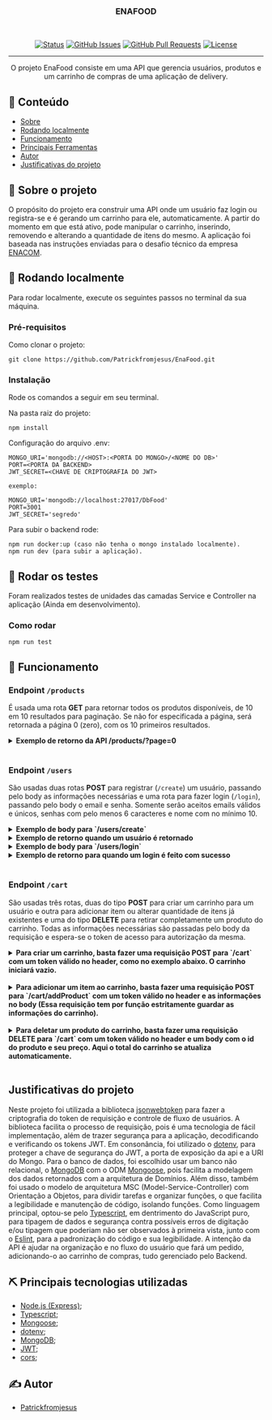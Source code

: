 

<h3 align="center">ENAFOOD</h3>
<br/>

<div align="center">

[![Status](https://img.shields.io/badge/status-active-success.svg)]()
[![GitHub Issues](https://img.shields.io/github/issues/kylelobo/The-Documentation-Compendium.svg)](https://github.com/kylelobo/The-Documentation-Compendium/issues)
[![GitHub Pull Requests](https://img.shields.io/github/issues-pr/Patrickfromjesus/EnaFood.svg)](https://github.com/Patrickfromjesus/EnaFood/pulls)
[![License](https://img.shields.io/badge/license-MIT-blue.svg)](/LICENSE)

</div>

---

<p align="center"> O projeto EnaFood consiste em uma API que gerencia usuários, produtos e um carrinho de compras de uma aplicação de delivery.
    <br> 
</p>

## 📝 Conteúdo

- [Sobre](#about)
- [Rodando localmente](#getting_started)
- [Funcionamento](#usage)
- [Principais Ferramentas](#built_using)
- [Autor](#authors)
- [Justificativas do projeto](#whyWasUsedThat)

## 🧐 Sobre o projeto <a name = "about"></a>

O propósito do projeto era construir uma API onde um usuário faz login ou registra-se e é gerando um carrinho para ele, automaticamente. A partir do momento em que está ativo, pode manipular o carrinho, inserindo, removendo e alterando a quantidade de itens do mesmo. A aplicação foi baseada nas instruções enviadas para o desafio técnico da empresa [ENACOM](https://www.enacom.com.br/). 

## 🏁 Rodando localmente <a name = "getting_started"></a>

Para rodar localmente, execute os seguintes passos no terminal da sua máquina.

### Pré-requisitos

Como clonar o projeto:

```
git clone https://github.com/Patrickfromjesus/EnaFood.git
```

### Instalação

Rode os comandos a seguir em seu terminal. 

Na pasta raiz do projeto:

```
npm install
```

Configuração do arquivo .env:

```
MONGO_URI='mongodb://<HOST>:<PORTA DO MONGO>/<NOME DO DB>'
PORT=<PORTA DA BACKEND>
JWT_SECRET=<CHAVE DE CRIPTOGRAFIA DO JWT>

exemplo:

MONGO_URI='mongodb://localhost:27017/DbFood'
PORT=3001
JWT_SECRET='segredo'
```

Para subir o backend rode:

```
npm run docker:up (caso não tenha o mongo instalado localmente).
npm run dev (para subir a aplicação).
```

## 🔧 Rodar os testes <a name = "tests"></a>

Foram realizados testes de unidades das camadas Service e Controller na aplicação (Ainda em desenvolvimento).

### Como rodar 

```
npm run test
```

## 🎈 Funcionamento <a name="usage"></a>

### Endpoint `/products`
É usada uma rota <strong>GET</strong> para retornar todos os produtos disponíveis, de 10 em 10 resultados para paginação. Se não for especificada a página, será retornada a página 0 (zero), com os 10 primeiros resultados.

<details>
  <summary><strong>Exemplo de retorno da API /products/?page=0</strong></summary><br />

  ```json
[
  {
    "id": "640b73b7385ecf3122b585c7",
    "name": "Produto A",
    "description": "Descrição do Produto A",
    "price": 29.99,
    "imgUrl": "https://exemplo.com/produto-e"
  },
  {
    "id": "640b73b7385ecf3122b585c8",
    "name": "Produto B",
    "description": "Descrição do Produto B",
    "price": 29.99,
    "imgUrl": "https://exemplo.com/produto-e"
  },
  {
    "id": "640b73b7385ecf3122b585c9",
    "name": "Produto C",
    "description": "Descrição do Produto C",
    "price": 29.99,
    "imgUrl": "https://exemplo.com/produto-e"
  },
  ...
]
```

</details>
<br/>

### Endpoint `/users`
São usadas duas rotas <strong>POST</strong> para registrar (`/create`) um usuário, passando pelo body as informações necessárias e uma rota para fazer login (`/login`), passando pelo body o email e senha. Somente serão aceitos emails válidos e únicos, senhas com pelo menos 6 caracteres e nome com no mínimo 10.

<details>
  <summary><strong>Exemplo de body para `/users/create`</strong></summary><br />

  ```json
  {
"name": "Jamal Musiala",
"email": "jamal_musiala@email.com",
"password": "jamal123",
"address": "Rua Jamal, 18",
"paymentMethod": "Dinheiro"
}
```
</details>

<details>
  <summary><strong>Exemplo de retorno quando um usuário é retornado</strong></summary><br />

  ```json
{
  "token": "eyJhbGciOiJIUzI1NiIsInR5cCI6IkpXVCJ9.eyJpZCI6IjY0MGYyNGE3MGZkZmY4OWNkZTQ4NWQ2MSIsImlhdCI6MTY3ODcxNDAyMywiZXhwIjoxNjc4NzMyMDIzfQ.2bMPZ7elmN4GsvhnHeoMWTqDBkJrjnNGWQCfKosk8z4"
}
```
</details>

<details>
  <summary><strong>Exemplo de body para `/users/login`</strong></summary><br />

  ```json
  {
"email": "jamal_musiala@email.com",
"password": "jamal123"
}
```
</details>

<details>
  <summary><strong>Exemplo de retorno para quando um login é feito com sucesso</strong></summary><br />

  ```json
{
  "token": "eyJhbGciOiJIUzI1NiIsInR5cCI6IkpXVCJ9.eyJpZCI6IjY0MGIzMTViOTQ2OGM2YzRlMjBkZmU4OCIsImlhdCI6MTY3ODcxNDE0MywiZXhwIjoxNjc4NzMyMTQzfQ.mFhTppzmCFwMqnOPc2YmRWOhyaYDgRdKisOUY8ot_1E"
}
```
</details>
<br/>

### Endpoint `/cart`
São usadas três rotas, duas do tipo <strong>POST</strong> para criar um carrinho para um usuário e outra para adicionar item ou alterar quantidade de itens já existentes e uma do tipo <strong>DELETE</strong> para retirar completamente um produto do carrinho. Todas as informações necessárias são passadas pelo body da requisição e espera-se o token de acesso para autorização da mesma.

<details>
  <summary><strong>Para criar um carrinho, basta fazer uma requisição <strong>POST</strong> para `/cart` com um token válido no header, como no exemplo abaixo. O carrinho iniciará vazio.</strong></summary><br />

  ```json
  Exemplo de token:

  "eyJhbGciOiJIUzI1NiIsInR5cCI6IkpXVCJ9.eyJpZCI6IjY0MGIzMTViOTQ2OGM2YzRlMjBkZmU4OCIsImlhdCI6MTY3ODcxNDE0MywiZXhwIjoxNjc4NzMyMTQzfQ.mFhTppzmCFwMqnOPc2YmRWOhyaYDgRdKisOUY8ot_1E"

  Exemplo de carrinho após criado:

  {
  "id": "640f277c0fdff89cde485d68",
  "userId": "640b315b9468c6c4e20dfe88",
  "products": [],
  "total": 0
}
```
</details>
<br/>
<details>
  <summary><strong>Para adicionar um item ao carrinho, basta fazer uma requisição <strong>POST</strong> para `/cart/addProduct` com um token válido no header e as informações no body (Essa requisição tem por função estritamente guardar as informações do carrinho).</strong></summary><br />

  ```json
  Exemplo de body:

  {
  "productId": "640b73b7385ecf3122b585c9",
  "quantity": 2,
  "price": 29.99,
  "total": 149.95
}

Sendo o `productId` o id do produto adicionado, `quantity`, a quantidade daquele produto que foram adicionadas, `price`, o preço unitário do produto e `total`, o valor total já atualizado do carrinho POR COMPLETO, o subTotal será calculado automaticamente.

  Retorno de sucesso:
  
 {
  "message": "product successfully added!"
}

Exemplo de carrinho com mais de um item adicionados:

  {
  "id": "640f277c0fdff89cde485d68",
  "userId": "640b315b9468c6c4e20dfe88",
  "products": [
    {
    "productId": "640b73b7385ecf3122b585c9",
    "price": 29.99,
    "quantity": 2,
    "subTotal": 59.98,
    "_id": "640f29380fdff89cde485d6f",
  },
  ...
    ],
  "total": 149.95
}
```
</details>
<br/>

<details>
  <summary><strong>Para deletar um produto do carrinho, basta fazer uma requisição <strong>DELETE</strong> para `/cart` com um token válido no header e um body com o id do produto e seu preço. Aqui o total do carrinho se atualiza automaticamente.</strong></summary><br />

  ```json
  Exemplo de token:

  "eyJhbGciOiJIUzI1NiIsInR5cCI6IkpXVCJ9.eyJpZCI6IjY0MGIzMTViOTQ2OGM2YzRlMjBkZmU4OCIsImlhdCI6MTY3ODcxNDE0MywiZXhwIjoxNjc4NzMyMTQzfQ.mFhTppzmCFwMqnOPc2YmRWOhyaYDgRdKisOUY8ot_1E"

  Exemplo de body:

  {
  "productId": "640b73b7385ecf3122b585c7",
  "price": 29.99
}
```
</details>
<br/>

## Justificativas do projeto <a name = "whyWasUsedThat"></a>
Neste projeto foi utilizada a biblioteca [jsonwebtoken](https://jwt.io/) para fazer a criptografia do token de requisição e controle de fluxo de usuários.
A biblioteca facilita o processo de requisição, pois é uma tecnologia de fácil implementação, além de trazer
segurança para a aplicação, decodificando e verificando os tokens JWT.
Em consonância, foi utilizado o [dotenv](https://www.dotenv.org/docs), para proteger a chave de segurança do JWT, a porta de exposição da api e a URI do Mongo.
Para o banco de dados, foi escolhido usar um banco não relacional, o [MongoDB](https://www.mongodb.com/) com o ODM [Mongoose](https://mongoosejs.com/), pois facilita a modelagem dos dados retornados com a arquitetura de Domínios. Além disso, também foi usado o modelo de arquitetura MSC (Model-Service-Controller) com Orientação a Objetos, para dividir tarefas e organizar funções, o que facilita a legibilidade e manutenção de código, isolando funções.
Como linguagem principal, optou-se pelo [Typescript](https://www.typescriptlang.org/pt/docs/), em dentrimento do JavaScript puro, para tipagem de dados e segurança contra possíveis erros de digitação e/ou tipagem que poderiam não ser observados à primeira vista, junto com o [Eslint](https://eslint.org/), para a padronização do código e sua legibilidade.
A intenção da API é ajudar na organização e no fluxo do usuário que fará um pedido, adicionando-o ao carrinho de compras, tudo gerenciado pelo Backend.

## ⛏️ Principais tecnologias utilizadas <a name = "built_using"></a>

* [Node.js (Express)](http://expressjs.com/);
* [Typescript](https://www.typescriptlang.org/pt/docs/);
* [Mongoose](https://mongoosejs.com/);
* [dotenv](https://www.dotenv.org/docs);
* [MongoDB](https://www.mongodb.com/);
* [JWT](https://jwt.io/);
* [cors](hhttps://www.npmjs.com/package/cors?activeTab=readme);

## ✍️ Autor <a name = "authors"></a>

- [Patrickfromjesus](https://github.com/Patrickfromjesus)



